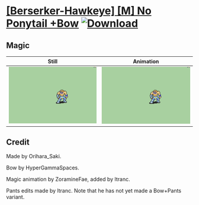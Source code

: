 # [\[Berserker-Hawkeye\] \[M\] No Ponytail +Bow](./) [![Download](https://img.shields.io/badge/Download--red?style=social&logo=github)](https://minhaskamal.github.io/DownGit/#/home?url=https://github.com/Klokinator/FE-Repo/tree/main/Battle%20Animations%2FInfantry%20-%20(Axe)%20Brigs%2C%20Pirates%2C%20Zerkers%2F%5BBerserker-Hawkeye%5D%20%5BM%5D%20No%20Ponytail%20%2BBow%2F6.%20Magic%20(Pants))

## Magic

| Still | Animation |
| :---: | :-------: |
| ![Magic still](./Magic_000.png) | ![Magic](./Magic.gif) |

## Credit

Made by Orihara_Saki.

Bow by HyperGammaSpaces.

Magic animation by ZoramineFae, added by ltranc.

Pants edits made by ltranc. Note that he has not yet made a Bow+Pants variant.
